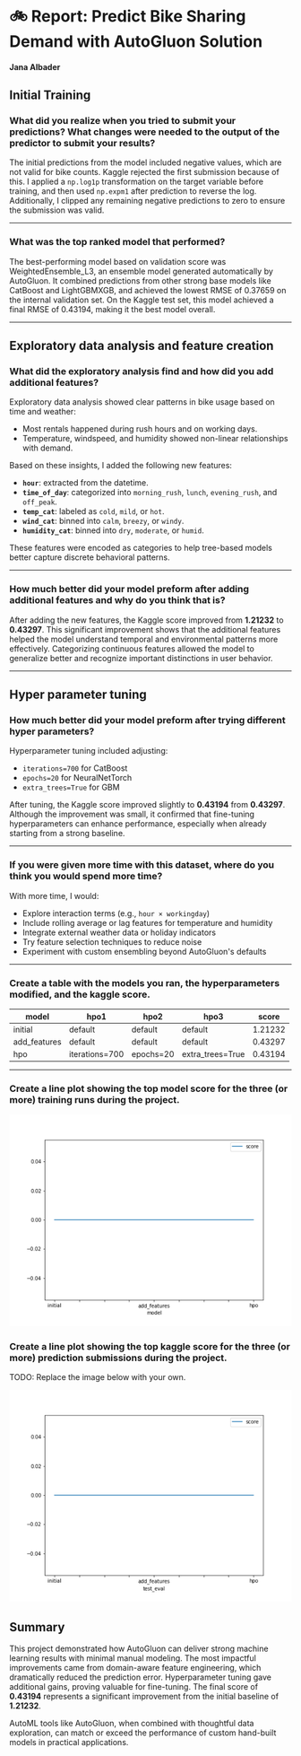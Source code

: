 # 🚲 Report: Predict Bike Sharing Demand with AutoGluon Solution  
#### Jana Albader

## Initial Training
### What did you realize when you tried to submit your predictions? What changes were needed to the output of the predictor to submit your results?
The initial predictions from the model included negative values, which are not valid for bike counts. Kaggle rejected the first submission because of this. I applied a `np.log1p` transformation on the target variable before training, and then used `np.expm1` after prediction to reverse the log. Additionally, I clipped any remaining negative predictions to zero to ensure the submission was valid.

---

### What was the top ranked model that performed?
The best-performing model based on validation score was WeightedEnsemble_L3, an ensemble model generated automatically by AutoGluon. It combined predictions from other strong base models like CatBoost and LightGBMXGB, and achieved the lowest RMSE of 0.37659 on the internal validation set. On the Kaggle test set, this model achieved a final RMSE of 0.43194, making it the best model overall.

---

## Exploratory data analysis and feature creation
### What did the exploratory analysis find and how did you add additional features?
Exploratory data analysis showed clear patterns in bike usage based on time and weather:
- Most rentals happened during rush hours and on working days.
- Temperature, windspeed, and humidity showed non-linear relationships with demand.

Based on these insights, I added the following new features:
- **`hour`**: extracted from the datetime.
- **`time_of_day`**: categorized into `morning_rush`, `lunch`, `evening_rush`, and `off_peak`.
- **`temp_cat`**: labeled as `cold`, `mild`, or `hot`.
- **`wind_cat`**: binned into `calm`, `breezy`, or `windy`.
- **`humidity_cat`**: binned into `dry`, `moderate`, or `humid`.

These features were encoded as categories to help tree-based models better capture discrete behavioral patterns.

---

### How much better did your model preform after adding additional features and why do you think that is?
After adding the new features, the Kaggle score improved from **1.21232** to **0.43297**. This significant improvement shows that the additional features helped the model understand temporal and environmental patterns more effectively. Categorizing continuous features allowed the model to generalize better and recognize important distinctions in user behavior.

---

## Hyper parameter tuning
### How much better did your model preform after trying different hyper parameters?
Hyperparameter tuning included adjusting:
- `iterations=700` for CatBoost
- `epochs=20` for NeuralNetTorch
- `extra_trees=True` for GBM

After tuning, the Kaggle score improved slightly to **0.43194** from **0.43297**. Although the improvement was small, it confirmed that fine-tuning hyperparameters can enhance performance, especially when already starting from a strong baseline.

---
### If you were given more time with this dataset, where do you think you would spend more time?
With more time, I would:
- Explore interaction terms (e.g., `hour × workingday`)
- Include rolling average or lag features for temperature and humidity
- Integrate external weather data or holiday indicators
- Try feature selection techniques to reduce noise
- Experiment with custom ensembling beyond AutoGluon's defaults

---

### Create a table with the models you ran, the hyperparameters modified, and the kaggle score.
| model         | hpo1             | hpo2       | hpo3              | score   |
|---------------|------------------|------------|-------------------|---------|
| initial       | default           | default    | default           | 1.21232 |
| add_features  | default           | default    | default           | 0.43297 |
| hpo           | iterations=700    | epochs=20  | extra_trees=True  | 0.43194 |

---

### Create a line plot showing the top model score for the three (or more) training runs during the project.

![model_train_score.png](img/model_train_score.png)

### Create a line plot showing the top kaggle score for the three (or more) prediction submissions during the project.

TODO: Replace the image below with your own.

![model_test_score.png](img/model_test_score.png)

## Summary

This project demonstrated how AutoGluon can deliver strong machine learning results with minimal manual modeling. The most impactful improvements came from domain-aware feature engineering, which dramatically reduced the prediction error. Hyperparameter tuning gave additional gains, proving valuable for fine-tuning. The final score of **0.43194** represents a significant improvement from the initial baseline of **1.21232**.

AutoML tools like AutoGluon, when combined with thoughtful data exploration, can match or exceed the performance of custom hand-built models in practical applications.
